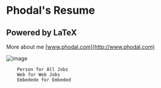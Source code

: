 Phodal's Resume
=================================================


Powered by LaTeX
--------------------------------------------
More about me [www.phodal.com](http://www.phodal.com)

![image](http://latex-project.org/lib/img/lion.png) 


		Person for All Jobs
		Web for Web Jobs
		Embedede for Embeded

